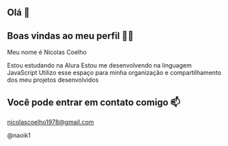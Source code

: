 ## Olá 👋
## Boas vindas ao meu perfil 💙💙
Meu nome é Nicolas Coelho

Estou estudando na Alura
Estou me desenvolvendo na linguagem JavaScript
Utilizo esse espaço para minha organização e compartilhamento dos meu projetos desenvolvidos
## Você pode entrar em contato comigo 📫
nicolascoelho1978@gmail.com

@naoik1
